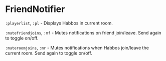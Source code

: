 # FriendNotifier
`:playerlist`, `:pl` - Displays Habbos in current room.

`:mutefriendjoins`, `:mf` - Mutes notifications on friend join/leave. Send again to toggle on/off.

`:muteroomjoins`, `:mr` - Mutes notifications when Habbos join/leave the current room. Send again to toggle on/off.
